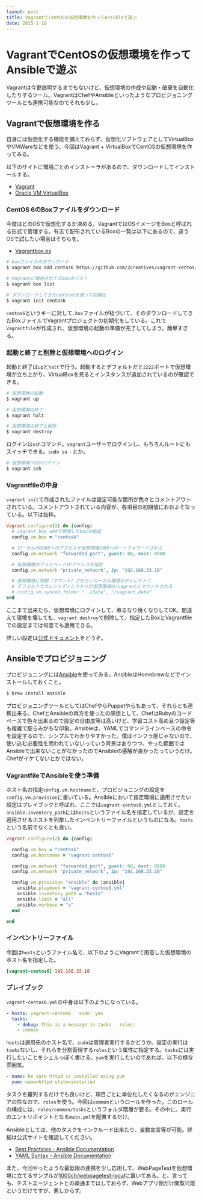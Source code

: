```yaml
---
layout: post
title: VagrantでCentOSの仮想環境を作ってAnsibleで遊ぶ
date: 2015-1-10
---
```


# VagrantでCentOSの仮想環境を作ってAnsibleで遊ぶ

Vagrantは今更説明するまでもないけど、仮想環境の作成や起動・破棄を自動化したりするツール。VagrantはChefやAnsibleといったようなプロビジョニングツールとも連携可能なのでそれも少し。

## Vagrantで仮想環境を作る

自身には仮想化する機能を備えておらず、仮想化ソフトウェアとしてVirtualBoxやVMWareなどを使う。今回はVagrant + VirtualBoxでCentOSの仮想環境を作ってみる。

以下のサイトに環境ごとのインストーラがあるので、ダウンロードしてインストールする。

- [Vagrant](https://www.vagrantup.com/)
- [Oracle VM VirtualBox](https://www.virtualbox.org/)

### CentOS 6のBoxファイルをダウンロード

今度はどのOSで仮想化するか決める。VagrantではOSイメージをBoxと呼ばれる形式で管理する。有志で配布されているBoxの一覧は以下にあるので、違うOSで試したい場合はそちらを。

- [Vagrantbox.es](http://www.vagrantbox.es/)

```bash
# boxファイルのダウンロード
$ vagrant box add centos6 https://github.com/2creatives/vagrant-centos/releases/download/v6.5.3/centos65-x86_64-20140116.box

# Vagrantに保持されてるboxのリスト
$ vagrant box list

# ダウンロードしてきたcentos6を使って初期化
$ vagrant init centos6
```

`centos6`というキーに対して`.box`ファイルが紐づいて、そのダウンロードしてきたBoxファイルでVagrantプロジェクトの初期化をしている。これで`Vagrantfile`が作成され、仮想環境の起動の準備が完了してしまう。簡単すぎる。

### 起動と終了と削除と仮想環境へのログイン

起動と終了は`up`と`halt`で行う。起動するとデフォルトだと`2222`ポートで仮想環境が立ち上がり、VirtualBoxを見るとインスタンスが追加されているのが確認できる。

```bash
# 仮想環境の起動
$ vagrant up

# 仮想環境の終了
$ vagrant halt

# 仮想環境の終了と削除
$ vagrant destroy
```

ログインは`ssh`コマンド。`vagrant`ユーザーでログインし、もちろんルートにもスイッチできる。`sudo su -`とか。

```bash
# 仮想環境へSSHログイン
$ vagrant ssh
```

### Vagrantfileの中身

`vagrant init`で作成されたファイルは設定可能な箇所が色々とコメントアウトされている。コメントアウトされている内容が、各項目の初期値におおよそなっている。以下は抜粋。

```ruby
Vagrant.configure(2) do |config|
  # vagrant box addで取得したboxの指定
  config.vm.box = "centos6"

  # ローカルの8080へのアクセスが仮想環境の80へポートフォワードされる
  config.vm.network "forwarded_port", guest: 80, host: 8080

  # 仮想環境のプライベートIPアドレスを指定
  config.vm.network "private_network", ip: "192.168.33.10"

  # 仮想環境に同期（マウント）させたいローカル環境のディレクトリ
  # デフォルトでカレントディレクトリが仮想環境の/vagrantにマウントされる
  # config.vm.synced_folder "../data", "/vagrant_data"
end
```

ここまで出来たら、仮想環境にログインして、煮るなり焼くなりしてOK。間違えて環境を壊しても、`vagrant destroy`で削除して、指定したBoxとVagrantfileでの設定までは何度でも適用できる。

詳しい設定は[公式ドキュメント](https://docs.vagrantup.com/v2/vagrantfile/)をどうぞ。

## Ansibleでプロビジョニング

プロビジョニングには[Ansible](http://docs.ansible.com/)を使ってみる。AnsibleはHomebrewなどでインストールしておくこと。

```bash
$ brew install ansible
```

プロビジョニングツールとしてはChefやらPuppetやらもあって、それらとも連携出来る。ChefとAnsibleの両方を使ったの感想として、ChefはRubyのコードベースで色々出来るので設定の自由度等は高いけど、学習コスト高め且つ設定等も複雑で膨らみがちな印象。Ansibleは、YAMLでコマンドラインベースの命令を設定するので、シンプルでわかりやすかった。僕はインフラ屋じゃないので、使い込む必要性を問われていないっていう背景はありつつ、やった範囲ではAnsibleで出来ないことがなかったのでAnsibleの感触が良かったっていうだけ。Chefがイケてないとかではない。

### VagrantfileでAnsibleを使う準備

ホスト名の指定`config.vm.hostname`と、プロビジョニングの設定を`config.vm.provision`に書いている。Ansibleにおいて指定環境に適用させたい設定はプレイブックと呼ばれ、ここでは`vagrant-centos6.yml`としておく。`ansible.inventory_path`には`hosts`というファイル名を指定しているが、設定を適用させるホストを列挙したインベントリーファイルというものになる。`hosts`という名前でなくとも良い。

```ruby
Vagrant.configure(2) do |config|

  config.vm.box = "centos6"
  config.vm.hostname = "vagrant-centos6"

  config.vm.network "forwarded_port", guest: 80, host: 8080
  config.vm.network "private_network", ip: "192.168.33.10"

  config.vm.provision "ansible" do |ansible|
    ansible.playbook = "vagrant-centos6.yml"
    ansible.inventory_path = "hosts"
    ansible.limit = "all"
    ansible.verbose = "v"
  end

end
```

### インベントリーファイル

今回は`hosts`というファイル名で、以下のようにVagrantで用意した仮想環境のホスト名を指定した。

```ini
[vagrant-centos6] 192.168.33.10
```

### プレイブック

`vagrant-centos6.yml`の中身は以下のようになっている。

```yml
- hosts: vagrant-centos6   sudo: yes
  tasks:
    - debug: This is a message in tasks   roles:
    - common
```

`hosts`は適用先のホスト名で、`sudo`は管理者実行するかどうか。設定の実行は`tasks`ないし、それらを分割管理する`roles`という属性に指定する。`tasks`には実行したいことをシェルっぽく書ける。`yum`を実行したいのであれば、以下の様な雰囲気。

```yml
- name: be sure httpd is installed using yum
  yum: name=httpd state=installed
```

タスクを羅列するだけでも良いけど、項目ごとに単位化したくなるのがエンジニアの性なので、`roles`を使う。今回は`common`というロールを作った。このロールの構成には、`roles/common/tasks`というフォルダ階層が要る。その中に、実行のエントリポイントとなる`main.yml`を配置するだけ。

Ansibleとしては、他のタスクをインクルード出来たり、変数宣言等が可能。詳細は公式サイトを確認してください。

- [Best Practices - Ansible Documentation](http://docs.ansible.com/playbooks_best_practices.html)
- [YAML Syntax - Ansible Documentation](http://docs.ansible.com/YAMLSyntax.html)

また、今回やったような最低限の連携を少し応用して、WebPageTestを仮想環境に立てるサンプルが[1000ch/webpagetest-local](https://github.com/1000ch/webpagetest-local)に置いてある。と、言っても、テストエージェントとの疎通まではしておらず、Webアプリ側だけ閲覧可能というだけですが、悪しからず。
